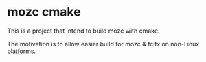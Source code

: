 mozc cmake
================
This is a project that intend to build mozc with cmake.

The motivation is to allow easier build for mozc & fcitx on non-Linux platforms.
